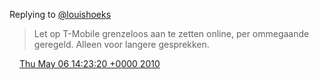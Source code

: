 Replying to [@louishoeks](https://twitter.com/@louishoeks/status/13489960931)

> Let op T\-Mobile grenzeloos aan te zetten online, per ommegaande geregeld\. Alleen voor langere gesprekken\.

<img src="../../media/tweet.ico" width="12" /> [Thu May 06 14:23:20 +0000 2010](https://twitter.com/DromerDenker/status/13490034747)